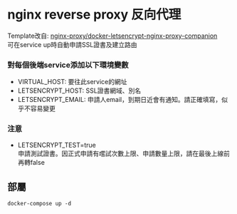 # nginx reverse proxy 反向代理
Template改自: [nginx-proxy/docker-letsencrypt-nginx-proxy-companion](https://github.com/nginx-proxy/docker-letsencrypt-nginx-proxy-companion/blob/master/docs/Docker-Compose.md#two-containers-example)\
可在service up時自動申請SSL證書及建立路由

### **對每個後端service**添加以下環境變數
* VIRTUAL_HOST: 要往此service的網址
* LETSENCRYPT_HOST: SSL證書網域、別名
* LETSENCRYPT_EMAIL: 申請人email，到期日近會有通知。請正確填寫，似乎不容易變更

### 注意
* LETSENCRYPT_TEST=true \
申請測試證書。因正式申請有嚐試次數上限、申請數量上限，請在最後上線前再轉false

## 部屬
`docker-compose up -d`
